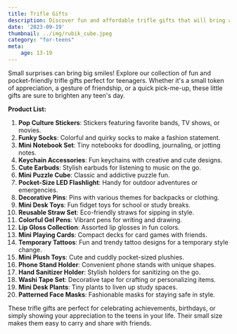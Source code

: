 ```yaml
---
title: Trifle Gifts
description: Discover fun and affordable trifle gifts that will bring a smile to any teenager's face.
date: '2023-09-19'
thumbnail: ../img/rubik_cube.jpeg
category: "for-teens"
meta:
    age: 13-19
---
```

Small surprises can bring big smiles! Explore our collection of fun and pocket-friendly trifle gifts perfect for teenagers. Whether it's a small token of appreciation, a gesture of friendship, or a quick pick-me-up, these little gifts are sure to brighten any teen's day.

**Product List:**
1. **Pop Culture Stickers**: Stickers featuring favorite bands, TV shows, or movies.
2. **Funky Socks**: Colorful and quirky socks to make a fashion statement.
3. **Mini Notebook Set**: Tiny notebooks for doodling, journaling, or jotting notes.
4. **Keychain Accessories**: Fun keychains with creative and cute designs.
5. **Cute Earbuds**: Stylish earbuds for listening to music on the go.
6. **Mini Puzzle Cube**: Classic and addictive puzzle fun.
7. **Pocket-Size LED Flashlight**: Handy for outdoor adventures or emergencies.
8. **Decorative Pins**: Pins with various themes for backpacks or clothing.
9. **Mini Desk Toys**: Fun fidget toys for school or study breaks.
10. **Reusable Straw Set**: Eco-friendly straws for sipping in style.
11. **Colorful Gel Pens**: Vibrant pens for writing and drawing.
12. **Lip Gloss Collection**: Assorted lip glosses in fun colors.
13. **Mini Playing Cards**: Compact decks for card games with friends.
14. **Temporary Tattoos**: Fun and trendy tattoo designs for a temporary style change.
15. **Mini Plush Toys**: Cute and cuddly pocket-sized plushies.
16. **Phone Stand Holder**: Convenient phone stands with unique shapes.
17. **Hand Sanitizer Holder**: Stylish holders for sanitizing on the go.
18. **Washi Tape Set**: Decorative tape for crafting or personalizing items.
19. **Mini Desk Plants**: Tiny plants to liven up study spaces.
20. **Patterned Face Masks**: Fashionable masks for staying safe in style.

These trifle gifts are perfect for celebrating achievements, birthdays, or simply showing your appreciation to the teens in your life. Their small size makes them easy to carry and share with friends.